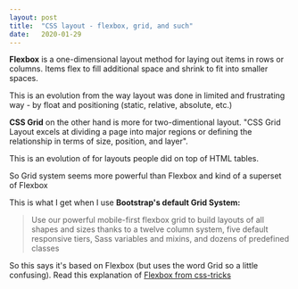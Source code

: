```yaml
---
layout: post
title:  "CSS layout - flexbox, grid, and such"
date:   2020-01-29
---
```


**Flexbox** is a one-dimensional layout method for laying out items in rows or columns. Items flex to fill additional space and shrink to fit into smaller spaces.

This is an evolution from the way layout was done in limited and frustrating way - by float and positioning (static, relative, absolute, etc.)

**CSS Grid** on the other hand is more for two-dimentional layout. "CSS Grid Layout excels at dividing a page into major regions or defining the relationship in terms of size, position, and layer". 

This is an evolution of for layouts people did on top of HTML tables.

So Grid system seems more powerful than Flexbox and kind of a superset of Flexbox

This is what I get when I use **Bootstrap's default Grid System:**
>Use our powerful mobile-first flexbox grid to build layouts of all shapes and sizes thanks to a twelve column system, five default responsive tiers, Sass variables and mixins, and dozens of predefined classes

So this says it's based on Flexbox (but uses the word Grid so a little confusing). 
Read this explanation of [Flexbox from css-tricks](https://css-tricks.com/snippets/css/a-guide-to-flexbox/#flexbox-background)